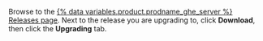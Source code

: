 Browse to the [{% data variables.product.prodname_ghe_server %} Releases page](https://enterprise.github.com/releases). Next to the release you are upgrading to, click **Download**, then click the **Upgrading** tab.
